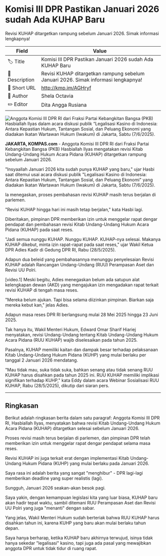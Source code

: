 # Komisi III DPR Pastikan Januari 2026 sudah Ada KUHAP Baru

Revisi KUHAP ditargetkan rampung sebelum Januari 2026. Simak informasi lengkapnya!

| Field         | Value                                                       |
|---------------|-------------------------------------------------------------|
| 🏷️ Title       | Komisi III DPR Pastikan Januari 2026 sudah Ada KUHAP Baru |
| 📝 Description | Revisi KUHAP ditargetkan rampung sebelum Januari 2026. Simak informasi lengkapnya! |
| 🔗 Short URL   | http://kmp.im/AGHryf |
| 👤 Author      | Shela Octavia |
| ✏️ Editor      | Dita Angga Rusiana  |

![Anggota Komisi III DPR RI dari Fraksi Partai Kebangkitan Bangsa (PKB) Hasbiallah Ilyas dalam acara diskusi publik &ldquo;Legalisasi Kasino di Indonesia: Antara Kepastian Hukum, Tantangan Sosial, dan Peluang Ekonomi yang diadakan Ikatan Wartawan Hukum (Iwakum) di Jakarta, Sabtu (7/6/2025). ](https://asset.kompas.com/crops/R7kTOwhCS8AfuVG9BeZAB98MSzk=/0x0:0x0/750x500/data/photo/2025/06/07/68440b168ddf6.jpg)

**JAKARTA, KOMPAS.com** - Anggota Komisi III DPR RI dari Fraksi Partai Kebangkitan Bangsa (PKB) Hasbiallah Ilyas mengatakan revisi Kitab Undang-Undang Hukum Acara Pidana (KUHAP) ditargetkan rampung sebelum Januari 2026.

"Insyaallah Januari 2026 kita sudah punya KUHAP yang baru," ujar Hasbi saat ditemui usai acara diskusi publik "Legalisasi Kasino di Indonesia: Antara Kepastian Hukum, Tantangan Sosial, dan Peluang Ekonomi" yang diadakan Ikatan Wartawan Hukum (Iwakum) di Jakarta, Sabtu (7/6/2025).

Ia menegaskan, proses pembahasan revisi KUHAP masih terus berjalan di parlemen.

"Revisi KUHAP hingga hari ini masih tetap berjalan," kata Hasbi lagi.

Diberitakan, pimpinan DPR memberikan izin untuk menggelar rapat dengar pendapat dan pembahasan revisi Kitab Undang-Undang Hukum Acara Pidana (KUHAP) pada saat reses.

"Jadi semua nunggu KUHAP. Nunggu KUHAP. KUHAP-nya selesai. Makanya KUHAP dikebut, minta izin rapat-rapat pada saat reses," ujar Wakil Ketua DPR Adies Kadir di Gedung DPR RI, Rabu (28/5/2025).

Adapun dua beleid yang pembahasannya menunggu penyelesaian Revisi KUHAP adalah Rancangan Undang-Undang (RUU) Perampasan Aset dan Revisi UU Polri.

\[video.1\] Meski begitu, Adies menegaskan belum ada satupun alat kelengkapan dewan (AKD) yang mengajukan izin mengadakan rapat terkait revisi KUHAP di tengah masa reses.

"Mereka belum ajukan. Tapi bisa selama diizinkan pimpinan. Biarkan saja mereka kebut kan," jelas Adies.

Adapun masa reses DPR RI berlangsung mulai 28 Mei 2025 hingga 23 Juni 2025.

Tak hanya itu, Wakil Menteri Hukum, Edward Omar Sharif Hiariej menyatakan, revisi Undang-Undang tentang Kitab Undang-Undang Hukum Acara Pidana (RUU KUHAP) wajib diselesaikan pada tahun 2025.

Pasalnya, KUHAP memiliki kaitan dan dampak besar terhadap pelaksanaan Kitab Undang-Undang Hukum Pidana (KUHP) yang mulai berlaku per tanggal 2 Januari 2026 mendatang.

\"Mau tidak mau, suka tidak suka, bahkan senang atau tidak senang RUU KUHAP harus disahkan pada tahun 2025 ini. RUU KUHAP memiliki implikasi signifikan terhadap KUHP,\" kata Eddy dalam acara Webinar Sosialisasi RUU KUHAP, Rabu (28/5/2025), dikutip dari siaran pers.

---
## Ringkasan

Berikut adalah ringkasan berita dalam satu paragraf: Anggota Komisi III DPR RI, Hasbiallah Ilyas, menyatakan bahwa revisi Kitab Undang-Undang Hukum Acara Pidana (KUHAP) ditargetkan selesai sebelum Januari 2026.

 Proses revisi masih terus berjalan di parlemen, dan pimpinan DPR telah memberikan izin untuk menggelar rapat dengar pendapat selama masa reses.

 Revisi KUHAP ini juga terkait erat dengan implementasi Kitab Undang-Undang Hukum Pidana (KUHP) yang mulai berlaku pada Januari 2026.



Saya rasa ini adalah berita yang sangat "menghibur" - DPR lagi-lagi memberikan deadline yang super realistis (lagi).

 Sungguh, Januari 2026 seakan-akan besok pagi.

 Saya yakin, dengan kemampuan legislasi kita yang luar biasa, KUHAP baru akan hadir tepat waktu, sambil ditemani RUU Perampasan Aset dan Revisi UU Polri yang juga "menanti" dengan sabar.

 Yang jelas, Wakil Menteri Hukum sudah berteriak bahwa RUU KUHAP harus disahkan tahun ini, karena KUHP yang baru akan mulai berlaku tahun depan.

 Saya hanya berharap, ketika KUHAP baru akhirnya terwujud, isinya tidak hanya sekedar "legalisasi" kasino, tapi juga ada pasal yang mewajibkan anggota DPR untuk tidak tidur di ruang rapat.
